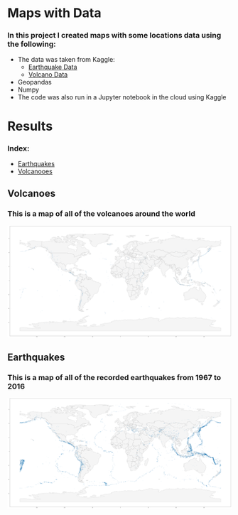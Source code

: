 # Maps with Data 

### In this project I created maps with some locations data using the following:
- The data was taken from Kaggle:
  - [Earthquake Data](https://www.kaggle.com/datasets/usgs/earthquake-database)
  - [Volcano Data](https://www.kaggle.com/datasets/ramjasmaurya/volcanoes-on-earth-in-2021)
- Geopandas
- Numpy
- The code was also run in a Jupyter notebook in the cloud using Kaggle



# Results
  
### Index:
  - [Earthquakes](https://github.com/LuisPavelA/maps-using-data/blob/main/README.md#earthquakes)
  - [Volcanooes](https://github.com/LuisPavelA/maps-using-data/blob/main/README.md#volcanoes)

## Volcanoes
### This is a map of all of the volcanoes around the world

<img src="images/map_of_volcanoes.png">

## Earthquakes
### This is a map of all of the recorded earthquakes from 1967 to 2016

<img src="images/map_of_earthquakes.png">
